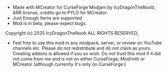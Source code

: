- Made with MCreator for CurseForge Modjam by IcyDragonTheNoob, ARR license, credits go to PYLO for MCreator.
- Just Enough Items are supported
- Mod is in beta, please expect bugs.

Copyright (c) 2025 IcyDragonTheNoob ALL RIGHTS RESERVED;

- Feel free to use this mod in any modpack, server, or review on YouTube channels etc. Please do not redistribute and do not claim as yours. Creating addons is allowed if you so wish. Do not trust this mod if it did not come from me and is not on either CurseForge, Modrinth or MCreator (although currently it's only on CurseForge.)
